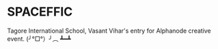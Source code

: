 # SPACEFFIC

Tagore International School, Vasant Vihar's entry for Alphanode creative event. (╯°□°）╯︵ ┻━┻
